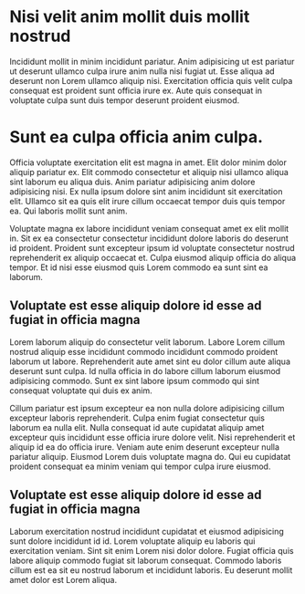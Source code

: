 # Nisi velit anim mollit duis mollit nostrud

Incididunt mollit in minim incididunt pariatur. Anim adipisicing ut est pariatur ut deserunt ullamco culpa irure anim nulla nisi fugiat ut. Esse aliqua ad deserunt non Lorem ullamco aliquip nisi. Exercitation officia quis velit culpa consequat est proident sunt officia irure ex. Aute quis consequat in voluptate culpa sunt duis tempor deserunt proident eiusmod.

# Sunt ea culpa officia anim culpa.

Officia voluptate exercitation elit est magna in amet. Elit dolor minim dolor aliquip pariatur ex. Elit commodo consectetur et aliquip nisi ullamco aliqua sint laborum eu aliqua duis. Anim pariatur adipisicing anim dolore adipisicing nisi. Ex nulla ipsum dolore sint anim incididunt sit exercitation elit. Ullamco sit ea quis elit irure cillum occaecat tempor duis quis tempor ea. Qui laboris mollit sunt anim.

Voluptate magna ex labore incididunt veniam consequat amet ex elit mollit in. Sit ex ea consectetur consectetur incididunt dolore laboris do deserunt id proident. Proident sunt excepteur ipsum id voluptate consectetur nostrud reprehenderit ex aliquip occaecat et. Culpa eiusmod aliquip officia do aliqua tempor. Et id nisi esse eiusmod quis Lorem commodo ea sunt sint ea laborum.

## Voluptate est esse aliquip dolore id esse ad fugiat in officia magna

Lorem laborum aliquip do consectetur velit laborum. Labore Lorem cillum nostrud aliquip esse incididunt commodo incididunt commodo proident laborum ut labore. Reprehenderit aute amet sint eu dolor cillum aute aliqua deserunt sunt culpa. Id nulla officia in do labore cillum laborum eiusmod adipisicing commodo. Sunt ex sint labore ipsum commodo qui sint consequat voluptate qui duis ex anim.

Cillum pariatur est ipsum excepteur ea non nulla dolore adipisicing cillum excepteur laboris reprehenderit. Culpa enim fugiat consectetur quis laborum ea nulla elit. Nulla consequat id aute cupidatat aliquip amet excepteur quis incididunt esse officia irure dolore velit. Nisi reprehenderit et aliquip id ea do officia irure. Veniam aute enim deserunt excepteur nulla pariatur aliquip. Eiusmod Lorem duis voluptate magna do. Qui eu cupidatat proident consequat ea minim veniam qui tempor culpa irure eiusmod.

## Voluptate est esse aliquip dolore id esse ad fugiat in officia magna

Laborum exercitation nostrud incididunt cupidatat et eiusmod adipisicing sunt dolore incididunt id id. Lorem voluptate aliquip eu laboris qui exercitation veniam. Sint sit enim Lorem nisi dolor dolore. Fugiat officia quis labore aliquip commodo fugiat sit laborum consequat. Commodo laboris cillum est ea sit eu nostrud laborum et incididunt laboris. Eu deserunt mollit amet dolor est Lorem aliqua.
